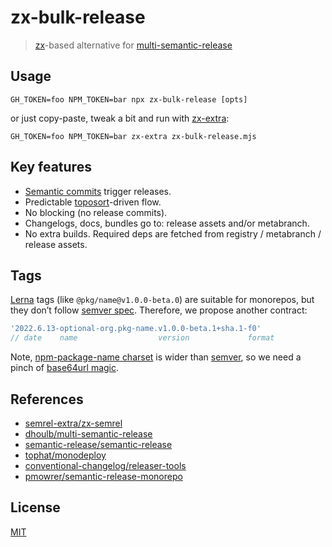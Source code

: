 # zx-bulk-release
> [zx](https://github.com/google/zx)-based alternative for [multi-semantic-release](https://github.com/dhoulb/multi-semantic-release)

## Usage
```shell
GH_TOKEN=foo NPM_TOKEN=bar npx zx-bulk-release [opts]
```

or just copy-paste, tweak a bit and run with [zx-extra](https://github.com/qiwi/zx-extra):
```shell
GH_TOKEN=foo NPM_TOKEN=bar zx-extra zx-bulk-release.mjs
```

## Key features
* [Semantic commits](https://www.conventionalcommits.org/en/v1.0.0/#specification) trigger releases.
* Predictable [toposort](https://githib.com/semrel-extra/topo)-driven flow.
* No blocking (no release commits).
* Changelogs, docs, bundles go to: release assets and/or metabranch.
* No extra builds. Required deps are fetched from registry / metabranch / release assets.

## Tags
[Lerna](https://github.com/lerna/lerna) tags (like `@pkg/name@v1.0.0-beta.0`) are suitable for monorepos, but they don’t follow [semver spec](https://semver.org/). Therefore, we propose another contract: 
```js
'2022.6.13-optional-org.pkg-name.v1.0.0-beta.1+sha.1-f0'
// date    name                  version             format                              
```
Note, [npm-package-name charset](https://www.npmjs.com/package/validate-npm-package-name) is wider than [semver](https://semver.org/spec/v2.0.0.html#spec-item-4), so we need a pinch of [base64url magic](https://stackoverflow.com/questions/55389211/string-based-data-encoding-base64-vs-base64url).

## References
* [semrel-extra/zx-semrel](https://github.com/semrel-extra/zx-semrel)
* [dhoulb/multi-semantic-release](https://github.com/dhoulb/multi-semantic-release)
* [semantic-release/semantic-release](https://github.com/semantic-release/semantic-release)
* [tophat/monodeploy](https://github.com/tophat/monodeploy)
* [conventional-changelog/releaser-tools](https://github.com/conventional-changelog/releaser-tools)
* [pmowrer/semantic-release-monorepo](https://github.com/pmowrer/semantic-release-monorepo)

## License 
[MIT](./LICENSE)
